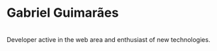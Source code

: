 <h1><strong>Gabriel Guimarães</strong></h1> 
<br>
Developer active in the web area and enthusiast of new technologies.

